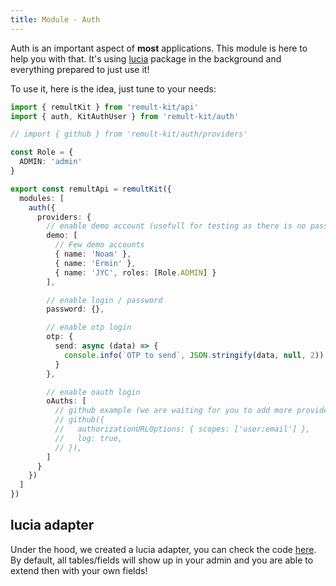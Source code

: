 ```yaml
---
title: Module - Auth
---
```


Auth is an important aspect of **most** applications. This module is here to help you with that.
It's using [lucia](https://lucia-auth.com/) package in the background and everything prepared to
just use it!

To use it, here is the idea, just tune to your needs:

```ts
import { remultKit } from 'remult-kit/api'
import { auth, KitAuthUser } from 'remult-kit/auth'

// import { github } from 'remult-kit/auth/providers'

const Role = {
  ADMIN: 'admin'
}

export const remultApi = remultKit({
  modules: [
    auth({
      providers: {
        // enable demo account (usefull for testing as there is no password!)
        demo: [
          // Few demo accounts
          { name: 'Noam' },
          { name: 'Ermin' },
          { name: 'JYC', roles: [Role.ADMIN] }
        ],

        // enable login / password
        password: {},

        // enable otp login
        otp: {
          send: async (data) => {
            console.info(`OTP to send`, JSON.stringify(data, null, 2))
          }
        },

        // enable oauth login
        oAuths: [
          // github example (we are waiting for you to add more providers / examples!)
          // github({
          //   authorizationURLOptions: { scopes: ['user:email'] },
          //   log: true,
          // }),
        ]
      }
    })
  ]
})
```

## lucia adapter

Under the hood, we created a lucia adapter, you can check the code
[here](https://github.com/jycouet/remult-kit/blob/main/packages/remult-kit/src/lib/auth/Adapter.ts).
By default, all tables/fields will show up in your admin and you are able to extend then with your
own fields!
